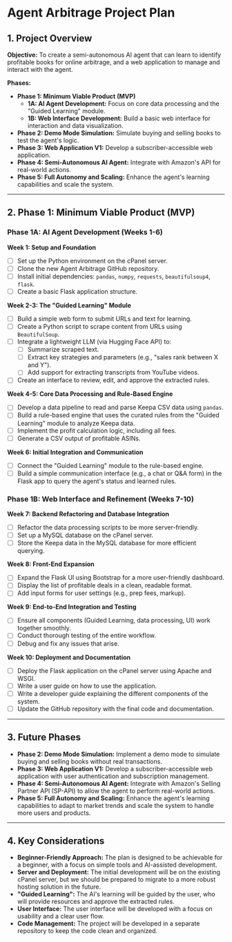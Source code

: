 # Agent Arbitrage Project Plan

## 1. Project Overview

**Objective:** To create a semi-autonomous AI agent that can learn to identify profitable books for online arbitrage, and a web application to manage and interact with the agent.

**Phases:**

*   **Phase 1: Minimum Viable Product (MVP)**
    *   **1A: AI Agent Development:** Focus on core data processing and the "Guided Learning" module.
    *   **1B: Web Interface Development:** Build a basic web interface for interaction and data visualization.
*   **Phase 2: Demo Mode Simulation:** Simulate buying and selling books to test the agent's logic.
*   **Phase 3: Web Application V1:** Develop a subscriber-accessible web application.
*   **Phase 4: Semi-Autonomous AI Agent:** Integrate with Amazon's API for real-world actions.
*   **Phase 5: Full Autonomy and Scaling:** Enhance the agent's learning capabilities and scale the system.

---

## 2. Phase 1: Minimum Viable Product (MVP)

### Phase 1A: AI Agent Development (Weeks 1-6)

**Week 1: Setup and Foundation**

*   [ ] Set up the Python environment on the cPanel server.
*   [ ] Clone the new Agent Arbitrage GitHub repository.
*   [ ] Install initial dependencies: `pandas`, `numpy`, `requests`, `beautifulsoup4`, `flask`.
*   [ ] Create a basic Flask application structure.

**Week 2-3: The "Guided Learning" Module**

*   [ ] Build a simple web form to submit URLs and text for learning.
*   [ ] Create a Python script to scrape content from URLs using `BeautifulSoup`.
*   [ ] Integrate a lightweight LLM (via Hugging Face API) to:
    *   [ ] Summarize scraped text.
    *   [ ] Extract key strategies and parameters (e.g., "sales rank between X and Y").
    *   [ ] Add support for extracting transcripts from YouTube videos.
*   [ ] Create an interface to review, edit, and approve the extracted rules.

**Week 4-5: Core Data Processing and Rule-Based Engine**

*   [ ] Develop a data pipeline to read and parse Keepa CSV data using `pandas`.
*   [ ] Build a rule-based engine that uses the curated rules from the "Guided Learning" module to analyze Keepa data.
*   [ ] Implement the profit calculation logic, including all fees.
*   [ ] Generate a CSV output of profitable ASINs.

**Week 6: Initial Integration and Communication**

*   [ ] Connect the "Guided Learning" module to the rule-based engine.
*   [ ] Build a simple communication interface (e.g., a chat or Q&A form) in the Flask app to query the agent's status and learned rules.

### Phase 1B: Web Interface and Refinement (Weeks 7-10)

**Week 7: Backend Refactoring and Database Integration**

*   [ ] Refactor the data processing scripts to be more server-friendly.
*   [ ] Set up a MySQL database on the cPanel server.
*   [ ] Store the Keepa data in the MySQL database for more efficient querying.

**Week 8: Front-End Expansion**

*   [ ] Expand the Flask UI using Bootstrap for a more user-friendly dashboard.
*   [ ] Display the list of profitable deals in a clean, readable format.
*   [ ] Add input forms for user settings (e.g., prep fees, markup).

**Week 9: End-to-End Integration and Testing**

*   [ ] Ensure all components (Guided Learning, data processing, UI) work together smoothly.
*   [ ] Conduct thorough testing of the entire workflow.
*   [ ] Debug and fix any issues that arise.

**Week 10: Deployment and Documentation**

*   [ ] Deploy the Flask application on the cPanel server using Apache and WSGI.
*   [ ] Write a user guide on how to use the application.
*   [ ] Write a developer guide explaining the different components of the system.
*   [ ] Update the GitHub repository with the final code and documentation.

---

## 3. Future Phases

*   **Phase 2: Demo Mode Simulation:** Implement a demo mode to simulate buying and selling books without real transactions.
*   **Phase 3: Web Application V1:** Develop a subscriber-accessible web application with user authentication and subscription management.
*   **Phase 4: Semi-Autonomous AI Agent:** Integrate with Amazon's Selling Partner API (SP-API) to allow the agent to perform real-world actions.
*   **Phase 5: Full Autonomy and Scaling:** Enhance the agent's learning capabilities to adapt to market trends and scale the system to handle more users and products.

---

## 4. Key Considerations

*   **Beginner-Friendly Approach:** The plan is designed to be achievable for a beginner, with a focus on simple tools and AI-assisted development.
*   **Server and Deployment:** The initial development will be on the existing cPanel server, but we should be prepared to migrate to a more robust hosting solution in the future.
*   **"Guided Learning":** The AI's learning will be guided by the user, who will provide resources and approve the extracted rules.
*   **User Interface:** The user interface will be developed with a focus on usability and a clear user flow.
*   **Code Management:** The project will be developed in a separate repository to keep the code clean and organized.